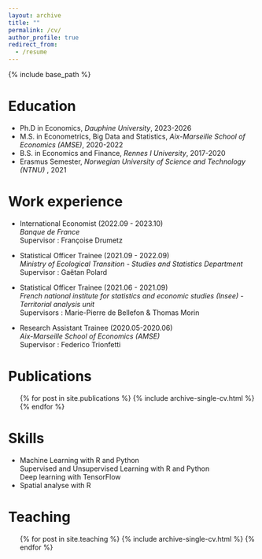 ```yaml
---
layout: archive
title: ""
permalink: /cv/
author_profile: true
redirect_from:
  - /resume
---
```


{% include base_path %}

Education
======

* Ph.D in Economics, *Dauphine University*, 2023-2026 
* M.S. in Econometrics, Big Data and Statistics, *Aix-Marseille School of Economics (AMSE)*, 2020-2022
* B.S. in Economics and Finance, *Rennes I University*, 2017-2020
* Erasmus Semester, *Norwegian University of Science and Technology (NTNU)* , 2021

Work experience
======
   
* International Economist (2022.09 - 2023.10) \
     *Banque de France* \
     Supervisor : Françoise Drumetz 
      
* Statistical Officer Trainee (2021.09 - 2022.09) \
    *Ministry of Ecological Transition - Studies and Statistics Department* \
    Supervisor : Gaëtan Polard

* Statistical Officer Trainee (2021.06 - 2021.09) \
     *French national institute for statistics and economic studies (Insee) - Territorial analysis unit* \
    Supervisors : Marie-Pierre de Bellefon & Thomas Morin
 
*  Research Assistant Trainee (2020.05-2020.06) \
    *Aix-Marseille School of Economics (AMSE)* \
    Supervisor : Federico Trionfetti
   
Publications
======
  <ul>{% for post in site.publications %}
    {% include archive-single-cv.html %}
  {% endfor %}</ul>
  
Skills
======
  * Machine Learning with R and Python \
        Supervised and Unsupervised Learning with R and Python \
        Deep learning with TensorFlow
* Spatial analyse with R 

  
Teaching
======
  <ul>{% for post in site.teaching %}
    {% include archive-single-cv.html %}
  {% endfor %}</ul>
  

